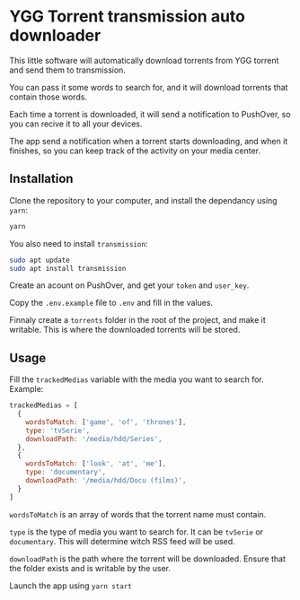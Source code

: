 # YGG Torrent transmission auto downloader

This little software will automatically download torrents from YGG torrent and send them to transmission.

You can pass it some words to search for, and it will download torrents that contain those words.

Each time a torrent is downloaded, it will send a notification to PushOver, so you can recive it to all your devices.

The app send a notification when a torrent starts downloading, and when it finishes, so you can keep track of the activity on your media center.

## Installation

Clone the repository to your computer, and install the dependancy using `yarn`:

```sh
yarn
```

You also need to install `transmission`:

```sh
sudo apt update
sudo apt install transmission
```

Create an acount on PushOver, and get your `token` and `user_key`.

Copy the `.env.example` file to `.env` and fill in the values.

Finnaly create a `torrents` folder in the root of the project, and make it writable. This is where the downloaded torrents will be stored.

## Usage

Fill the `trackedMedias` variable with the media you want to search for. Example:
  
  ```js
  trackedMedias = [
    {
      wordsToMatch: ['game', 'of', 'thrones'],
      type: 'tvSerie',
      downloadPath: '/media/hdd/Series',
    },
    {
      wordsToMatch: ['look', 'at', 'me'],
      type: 'documentary',
      downloadPath: '/media/hdd/Docu (films)',
    }
  ]
  ```

`wordsToMatch` is an array of words that the torrent name must contain.

`type` is the type of media you want to search for. It can be `tvSerie` or `documentary`. This will determine witch RSS feed will be used.

`downloadPath` is the path where the torrent will be downloaded. Ensure that the folder exists and is writable by the user.

Launch the app using `yarn start`
